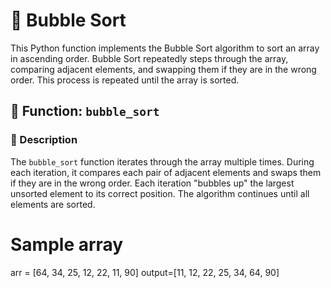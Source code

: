 # 🔄 Bubble Sort

This Python function implements the Bubble Sort algorithm to sort an array in ascending order. Bubble Sort repeatedly steps through the array, comparing adjacent elements, and swapping them if they are in the wrong order. This process is repeated until the array is sorted.

## 📜 Function: `bubble_sort`

### 📝 Description
The `bubble_sort` function iterates through the array multiple times. During each iteration, it compares each pair of adjacent elements and swaps them if they are in the wrong order. Each iteration "bubbles up" the largest unsorted element to its correct position. The algorithm continues until all elements are sorted.

# Sample array
arr = [64, 34, 25, 12, 22, 11, 90]
output=[11, 12, 22, 25, 34, 64, 90]
